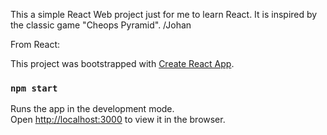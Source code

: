 This a simple React Web project just for me to learn React. It is inspired by the classic game "Cheops Pyramid".
/Johan

From React:

This project was bootstrapped with [Create React App](https://github.com/facebook/create-react-app).

### `npm start`

Runs the app in the development mode.<br />
Open [http://localhost:3000](http://localhost:3000) to view it in the browser.
